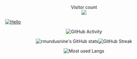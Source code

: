 <div align="left" markdown="2">

<p align="center"> 
  Visitor count<br>
  <img src="https://profile-counter.glitch.me/mundusnine/count.svg" />
</p>

[![Hello](https://img.shields.io/static/v1?label=&message=Hi+there!&color=e2e9ec)](https://github.com/mundusnine)
<!---
<img src="https://img.shields.io/static/v1?label=&message=Hi+there!&color=e5289e" width="120" style="background-color:A7EA34;" >
-->

<div align="center" markdown="1">


![GitHub Activity](https://activity-graph.herokuapp.com/graph?username=mundusnine&hide_border=true&area=true&area_color=e5289e&border_color=e5289e&line=ef8539&title_color=e2e9ec&icon_color=ef8539&bg_color=2b213a&radius=4&text_color=e5289e&color=AFFF00&point=e5289e&count_private=true&include_all_commits=true&card_width=446&show_icons=true&hide_border=false&disable_animations=false&locale=en)

![rmundusnine's GitHub stats](https://vercel-final-liard.vercel.app/api?username=mundusnine&hide_title=true&title_color=e2e9ec&icon_color=ef8539&bg_color=2b213a&show_icons=true&text_color=e5289e&border_color=e5289e&count_private=true&include_all_commits=true&card_width=446&show_icons=true&hide_border=false&disable_animations=false&locale=en)![GitHub Streak](https://github-readme-streak-stats.herokuapp.com?user=mundusnine&theme=synthwave&hide_border=false&=dracula&fire=e5289e&border=e5289e&sideLabels=e5289e&locale=en)    
   

![Most used Langs](https://vercel-final-liard.vercel.app/api/top-langs/?username=mundusnine&theme=synthwave&layout=compact&count_private=true&langs_count=20&card_width=446&icon_color=ef8539&hide_border=false&border_color=e5289e&disable_animations=false&locale=en)  
</div>
